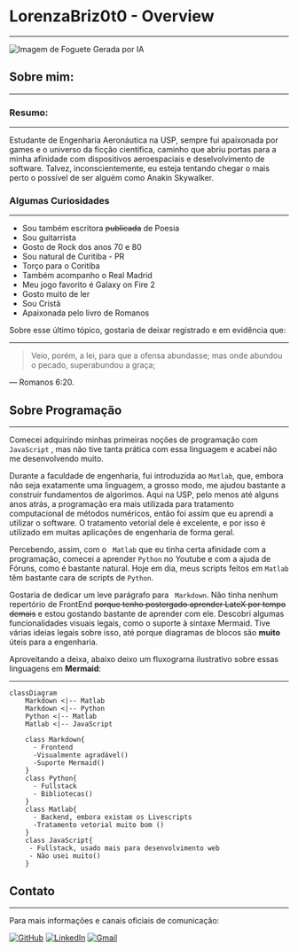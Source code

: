 # LorenzaBriz0t0 - Overview

---

![Imagem de Foguete Gerada por IA](https://i.ibb.co/s6yJsG3/Design-sem-nome-3.png)

## Sobre mim: 

---

### Resumo:

---

Estudante de Engenharia Aeronáutica na USP, sempre fui apaixonada por games e o universo da ficção científica, caminho que abriu portas para a minha afinidade com dispositivos aeroespaciais e deselvolvimento de software. Talvez, inconscientemente, eu esteja tentando chegar o mais perto o possível de ser alguém como Anakin Skywalker.
### Algumas Curiosidades

---
- Sou também escritora ~~publicada~~ de Poesia
- Sou guitarrista
- Gosto de Rock dos anos 70 e 80
- Sou natural de Curitiba - PR
- Torço para o Coritiba
- Também acompanho o Real Madrid
- Meu jogo favorito é Galaxy on Fire 2
- Gosto muito de ler
- Sou Cristã
- Apaixonada pelo livro de Romanos

Sobre esse último tópico, gostaria de deixar registrado e em evidência que:

---
> Veio, porém, a lei, para que a ofensa abundasse; mas onde abundou o pecado, superabundou a graça; 
> 
  — Romanos 6:20.
## Sobre Programação

---
Comecei adquirindo minhas primeiras noções de programação com ```JavaScript``` , mas não tive tanta prática com essa linguagem e acabei não me desenvolvendo muito. 

Durante a faculdade de engenharia, fui introduzida ao ```Matlab```, que, embora não seja exatamente uma linguagem, a grosso modo, me ajudou bastante a construir fundamentos de algorimos. Aqui na USP, pelo menos até alguns anos atrás, a programação era mais utilizada para tratamento computacional de métodos numéricos, então foi assim que eu aprendi a utilizar o software. O tratamento vetorial dele é excelente, e por isso é utilizado em muitas aplicações de engenharia de forma geral.

Percebendo, assim, com o ``` Matlab``` que eu tinha certa afinidade com a programação, comecei a aprender ```Python``` no Youtube e com a ajuda de Fóruns, como é bastante natural.
Hoje em dia, meus scripts feitos em ```Matlab``` têm bastante cara de scripts de ``` Python ```.

Gostaria de dedicar um leve parágrafo para ``` Markdown```. Não tinha nenhum repertório de FrontEnd ~~porque tenho postergado aprender LateX por tempo demais~~ e estou gostando bastante de aprender com ele. Descobri algumas funcionalidades visuais legais, como o suporte à sintaxe Mermaid. Tive várias ideias legais sobre isso, até porque diagramas de blocos são **muito** úteis para a engenharia.

Aproveitando a deixa, abaixo deixo um fluxograma ilustrativo sobre essas linguagens em **Mermaid**:

---

```mermaid
classDiagram 
    Markdown <|-- Matlab
    Markdown <|-- Python
    Python <|-- Matlab
    Matlab <|-- JavaScript
    
    class Markdown{
      - Frontend
      -Visualmente agradável()
      -Suporte Mermaid()
    }
    class Python{
      - Fullstack
      - Bibliotecas()
    }
    class Matlab{
      - Backend, embora existam os Livescripts
      -Tratamento vetorial muito bom ()
    }
    class JavaScript{
     - Fullstack, usado mais para desenvolvimento web
     - Não usei muito()
    }
```
## Contato

---
Para mais informações e canais oficiais de comunicação:

[![GitHub](https://img.shields.io/badge/GitHub-100000?style=for-the-badge&logo=github&logoColor=white)](https://github.com/LorenzaBriz0t0)
[![LinkedIn](https://img.shields.io/badge/LinkedIn-0077B5?style=for-the-badge&logo=linkedin&logoColor=white)](https://www.linkedin.com/in/lorenza-brizoto-0b1165252/)
[![Gmail](https://img.shields.io/badge/Gmail-333333?style=for-the-badge&logo=gmail&logoColor=red)](mailto:lbrizoto22@usp.br)
